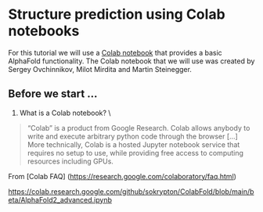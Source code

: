 # Structure prediction using Colab notebooks

For this tutorial we will use a [Colab notebook](https://colab.research.google.com/github/sokrypton/ColabFold/blob/main/AlphaFold2.ipynb) that provides a basic AlphaFold functionality.
The Colab notebook that we will use was created by Sergey Ovchinnikov, Milot Mirdita and Martin Steinegger.

## Before we start ...
1. What is a Colab notebook? \
> “Colab” is a product from Google Research. Colab allows anybody to write and execute arbitrary python code through the browser [...] More technically, Colab is a hosted Jupyter notebook service that requires no setup to use, while providing free access to computing resources including GPUs. 

From [Colab FAQ] (https://research.google.com/colaboratory/faq.html)


https://colab.research.google.com/github/sokrypton/ColabFold/blob/main/beta/AlphaFold2_advanced.ipynb
